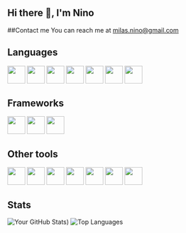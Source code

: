 ## Hi there 👋, I'm Nino

##Contact me
You can reach me at milas.nino@gmail.com

## Languages
<p align="left">
<img src="https://cdn.jsdelivr.net/gh/devicons/devicon/icons/javascript/javascript-original.svg" width="40"/>
<img src="https://cdn.jsdelivr.net/gh/devicons/devicon/icons/typescript/typescript-original.svg" width="40"/>
<img src="https://cdn.jsdelivr.net/gh/devicons/devicon/icons/c/c-original.svg" width="40"/>
<img src="https://cdn.jsdelivr.net/gh/devicons/devicon/icons/csharp/csharp-original.svg" width="40"/>
<img src="https://cdn.jsdelivr.net/gh/devicons/devicon/icons/java/java-original.svg" width="40"/>
<img src="https://cdn.jsdelivr.net/gh/devicons/devicon/icons/html5/html5-original.svg" width="40"/>
<img src="https://cdn.jsdelivr.net/gh/devicons/devicon/icons/css3/css3-original.svg" width="40"/>
</p>

## Frameworks
<p align="left">
<img src="https://user-images.githubusercontent.com/58848912/148544460-f498bb8d-fe7e-41ad-aa8d-66541661eb7a.png" width="40"/>
<img src="https://camo.githubusercontent.com/3aafe416c0d111bb0377af0a517d94f2de869fdffb1b0b1655607d6a45add5cf/68747470733a2f2f63646e2e6a7364656c6976722e6e65742f67682f64657669636f6e732f64657669636f6e406c61746573742f69636f6e732f6e6573746a732f6e6573746a732d6f726967696e616c2d776f72646d61726b2e737667" width="40"/>
<img src="https://cdn.jsdelivr.net/gh/devicons/devicon/icons/react/react-original.svg" width="40"/>
</p>

## Other tools
<p align="left">
<img src="https://cdn.jsdelivr.net/gh/devicons/devicon/icons/postgresql/postgresql-original.svg" width="40"/>
<img src="https://cdn.jsdelivr.net/gh/devicons/devicon/icons/figma/figma-original.svg" width="40"/>
<img src="https://cdn.jsdelivr.net/gh/devicons/devicon/icons/git/git-original.svg" width="40"/>
<img src="https://cdn.jsdelivr.net/gh/devicons/devicon/icons/docker/docker-original.svg" width="40"/>
<img src="https://camo.githubusercontent.com/7ee4e9aedadf7ec426e7f44967f6cdda0bbb0406970c80638bedfd0096917b20/68747470733a2f2f63646e2e6a7364656c6976722e6e65742f67682f64657669636f6e732f64657669636f6e406c61746573742f69636f6e732f616d617a6f6e77656273657276696365732f616d617a6f6e77656273657276696365732d6f726967696e616c2d776f72646d61726b2e737667" width="40"/>
<img src="https://cdn.jsdelivr.net/gh/devicons/devicon/icons/tailwindcss/tailwindcss-plain.svg" width="40"/>
<img src="https://res.cloudinary.com/cloudinary-marketing/image/upload/v1659372218/solutions/logos/cloudinary_logo_for_white_bg.svg" width="40"/>

</p>

## Stats
![Your GitHub Stats](https://github-readme-stats.vercel.app/api?username=ninom5&show_icons=true&theme=tokyonight))
![Top Languages](https://github-readme-stats.vercel.app/api/top-langs/?username=ninom5&layout=compact&theme=tokyonight)

